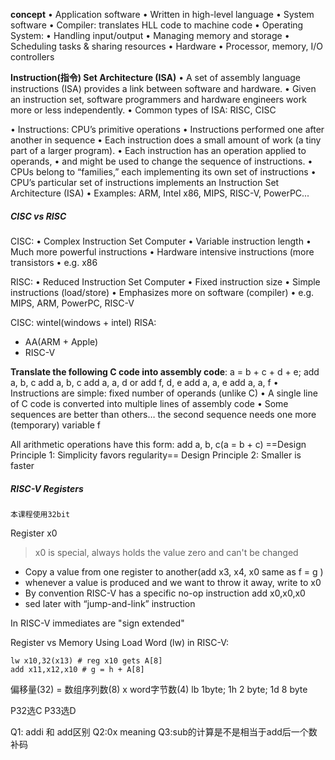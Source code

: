 __concept__
• Application software
	• Written in high-level language
• System software
	• Compiler: translates HLL code to machine code
• Operating System:
	• Handling input/output
	• Managing memory and storage
	• Scheduling tasks & sharing resources
• Hardware
	• Processor, memory, I/O controllers

__Instruction(指令) Set Architecture (ISA)__
• A set of assembly language instructions (ISA) provides a link between
software and hardware.
• Given an instruction set, software programmers and hardware engineers
work more or less independently.
• Common types of ISA: RISC, CISC

• Instructions: CPU’s primitive operations
	• Instructions performed one after another in sequence
	• Each instruction does a small amount of work (a tiny part of a larger program).
	• Each instruction has an operation applied to operands,
	• and might be used to change the sequence of instructions.
• CPUs belong to “families,” each implementing its own set of instructions
• CPU’s particular set of instructions implements an Instruction Set
Architecture (ISA)
	• Examples: ARM, Intel x86, MIPS, RISC-V, PowerPC...

##### CISC vs RISC
CISC:
• Complex Instruction Set Computer
• Variable instruction length
• Much more powerful instructions
• Hardware intensive instructions (more transistors
• e.g. x86

RISC:
• Reduced Instruction Set Computer
• Fixed instruction size
• Simple instructions (load/store)
• Emphasizes more on software (compiler)
• e.g. MIPS, ARM, PowerPC, RISC-V

CISC: wintel(windows + intel)
RISA: 
- AA(ARM + Apple)
- RISC-V

**Translate the following C code into assembly code**:
a = b + c + d + e;
add a, b, c add a, b, c
add a, a, d or add f, d, e
add a, a, e add a, a, f
• Instructions are simple: fixed number of operands (unlike C)
• A single line of C code is converted into multiple lines of assembly code
• Some sequences are better than others… the second sequence needs one more
(temporary) variable f

All arithmetic operations have this form: add a, b, c(a = b + c)
==Design Principle 1: Simplicity favors regularity==
Design Principle 2: Smaller is faster


##### RISC-V Registers
`本课程使用32bit`

Register x0
> x0 is special, always holds the value zero and can't be changed

- Copy a value from one register to another(add x3, x4, x0 same as f = g )
- whenever a value is produced and we want to throw it away, write to x0
- By convention RISC-V has a specific no-op instruction
add x0,x0,x0
- sed later with “jump-and-link” instruction

In RISC-V immediates are "sign extended"

Register vs Memory
Using Load Word (lw) in RISC-V:
```risc-v
lw x10,32(x13) # reg x10 gets A[8]
add x11,x12,x10 # g = h + A[8]
```
偏移量(32) = 数组序列数(8) x word字节数(4)
lb 1byte; 1h 2 byte; 1d 8 byte

P32选C
P33选D




Q1: addi 和 add区别
Q2:0x meaning
Q3:sub的计算是不是相当于add后一个数补码
